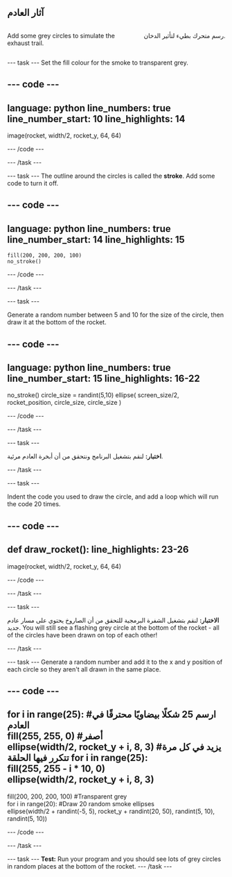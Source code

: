 ## آثار العادم

<div style="display: flex; flex-wrap: wrap">
<div style="flex-basis: 200px; flex-grow: 1; margin-right: 15px;">

Add some grey circles to simulate the exhaust trail. 
</div>
<div>

رسم متحرك بطيء لتأثير الدخان.
</div>
</div>

--- task --- Set the fill colour for the smoke to transparent grey.

--- code ---
---
language: python line_numbers: true line_number_start: 10
line_highlights: 14
---

image(rocket, width/2, rocket_y, 64, 64)


--- /code ---

--- /task ---


--- task --- The outline around the circles is called the **stroke**. Add some code to turn it off.


--- code ---
---
language: python line_numbers: true line_number_start: 14
line_highlights: 15
---

    fill(200, 200, 200, 100) 
    no_stroke()


--- /code ---

--- /task ---


--- task ---

Generate a random number between 5 and 10 for the size of the circle, then draw it at the bottom of the rocket.

--- code ---
---
language: python line_numbers: true line_number_start: 15
line_highlights: 16-22
---

no_stroke() circle_size = randint(5,10) ellipse( screen_size/2, rocket_position, circle_size, circle_size )

--- /code ---

--- /task ---

--- task ---

**اختبار:** لنقم بتشغيل البرنامج ونتحقق من أن أبخرة العادم مرئية.

--- /task ---

--- task ---

Indent the code you used to draw the circle, and add a loop which will run the code 20 times.

--- code ---
---
def draw_rocket():
line_highlights: 23-26
---

image(rocket, width/2, rocket_y, 64, 64)


--- /code ---

--- /task ---

--- task ---

**الاختبار:** لنقم بتشغيل الشفرة البرمجية للتحقق من أن الصاروخ يحتوي على مسار عادم جديد. You will still see a flashing grey circle at the bottom of the rocket - all of the circles have been drawn on top of each other!

--- /task ---

--- task --- Generate a random number and add it to the x and y position of each circle so they aren't all drawn in the same place.


--- code ---
---
for i in range(25): #ارسم 25 شكلًا بيضاويًا محترقًا في العادم   
fill(255, 255, 0) #أصفر   
ellipse(width/2, rocket_y + i, 8, 3) #يزيد في كل مرة تتكرر فيها الحلقة
for i in range(25):  
fill(255, 255 - i * 10, 0)   
ellipse(width/2, rocket_y + i, 8, 3)
---

fill(200, 200, 200, 100) #Transparent grey   
for i in range(20): #Draw 20 random smoke ellipses    
ellipse(width/2 + randint(-5, 5), rocket_y + randint(20, 50), randint(5, 10), randint(5, 10))

--- /code ---

--- /task ---




--- task --- **Test:** Run your program and you should see lots of grey circles in random places at the bottom of the rocket. --- /task ---